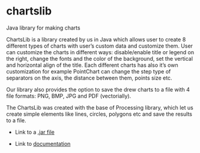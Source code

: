 # chartslib
Java library for making charts

ChartsLib is a library created by us in Java which allows user to create 8 different types of charts with user’s custom data and customize them. User can customize the charts in different ways: disable/enable title or legend on the right, change the fonts and the color of the background, set the vertical and horizontal align of the title. Each different charts has also it’s own customization for example PointChart can change the step type of separators on the axis, the distance between them, points size etc.

Our library also provides the option to save the drew charts to a file with 4 file formats: PNG, BMP, JPG and PDF (vectorially).

The ChartsLib was created with the base of Processing library, which let us create simple elements like lines, circles, polygons etc and save the results to a file.



* Link to a [.jar file](https://drive.google.com/open?id=1SiZSHqUlV1iEUP6ZACOB3-3MONGLaHlW)

* Link to [documentation](https://docs.google.com/document/d/16qfOeT_Vpv8Jp8UYQZQMXMW9N6Ah1FWkqnIsV73Go1o/edit?fbclid=IwAR1kme5X7oyjCnVftomZDxsNEPQHjgvnQMpNxyq8T-637uVD3tpBqZ92bWE)

